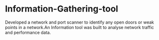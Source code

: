 # Information-Gathering-tool
Developed a network and port scanner to identify any open doors or weak points in a network.An Information tool was built to analyse network traffic and performance data.
